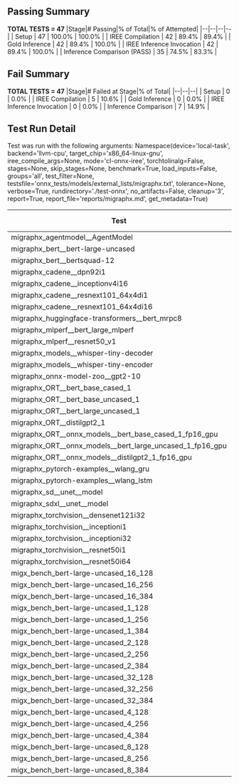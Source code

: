 ## Passing Summary

**TOTAL TESTS = 47**
|Stage|# Passing|% of Total|% of Attempted|
|--|--|--|--|
| Setup | 47 | 100.0% | 100.0% |
| IREE Compilation | 42 | 89.4% | 89.4% |
| Gold Inference | 42 | 89.4% | 100.0% |
| IREE Inference Invocation | 42 | 89.4% | 100.0% |
| Inference Comparison (PASS) | 35 | 74.5% | 83.3% |
## Fail Summary

**TOTAL TESTS = 47**
|Stage|# Failed at Stage|% of Total|
|--|--|--|
| Setup | 0 | 0.0% |
| IREE Compilation | 5 | 10.6% |
| Gold Inference | 0 | 0.0% |
| IREE Inference Invocation | 0 | 0.0% |
| Inference Comparison | 7 | 14.9% |
## Test Run Detail
Test was run with the following arguments:
Namespace(device='local-task', backend='llvm-cpu', target_chip='x86_64-linux-gnu', iree_compile_args=None, mode='cl-onnx-iree', torchtolinalg=False, stages=None, skip_stages=None, benchmark=True, load_inputs=False, groups='all', test_filter=None, testsfile='onnx_tests/models/external_lists/migraphx.txt', tolerance=None, verbose=True, rundirectory='./test-onnx', no_artifacts=False, cleanup='3', report=True, report_file='reports/migraphx.md', get_metadata=True)

| Test | Exit Status | Mean Benchmark Time (ms) | Notes |
|--|--|--|--|
| migraphx_agentmodel__AgentModel | compilation | None | |
| migraphx_bert__bert-large-uncased | PASS | 378.92328513165313 | |
| migraphx_bert__bertsquad-12 | compilation | None | |
| migraphx_cadene__dpn92i1 | PASS | 433.32394398748875 | |
| migraphx_cadene__inceptionv4i16 | PASS | 5595.698979993661 | |
| migraphx_cadene__resnext101_64x4di1 | PASS | 350.8182323227326 | |
| migraphx_cadene__resnext101_64x4di16 | PASS | 5166.522317876418 | |
| migraphx_huggingface-transformers__bert_mrpc8 | PASS | 384.80074269076187 | |
| migraphx_mlperf__bert_large_mlperf | Numerics | 502.39116325974464 | |
| migraphx_mlperf__resnet50_v1 | PASS | 95.53535484398405 | |
| migraphx_models__whisper-tiny-decoder | PASS | 31.314461068673566 | |
| migraphx_models__whisper-tiny-encoder | Numerics | 180.80355268385674 | |
| migraphx_onnx-model-zoo__gpt2-10 | compilation | None | |
| migraphx_ORT__bert_base_cased_1 | PASS | 85.67326164080036 | |
| migraphx_ORT__bert_base_uncased_1 | PASS | 93.02716134559539 | |
| migraphx_ORT__bert_large_uncased_1 | PASS | 258.4309869756301 | |
| migraphx_ORT__distilgpt2_1 | PASS | 31.030359819079887 | |
| migraphx_ORT__onnx_models__bert_base_cased_1_fp16_gpu | Numerics | 82.30733926649445 | |
| migraphx_ORT__onnx_models__bert_large_uncased_1_fp16_gpu | Numerics | 274.82955654462177 | |
| migraphx_ORT__onnx_models__distilgpt2_1_fp16_gpu | Numerics | 39.92405451006359 | |
| migraphx_pytorch-examples__wlang_gru | PASS | 77.1390127914923 | |
| migraphx_pytorch-examples__wlang_lstm | PASS | 40.10919861805935 | |
| migraphx_sd__unet__model | compilation | None | |
| migraphx_sdxl__unet__model | compilation | None | |
| migraphx_torchvision__densenet121i32 | PASS | 1664.517962684234 | |
| migraphx_torchvision__inceptioni1 | PASS | 210.58460449179015 | |
| migraphx_torchvision__inceptioni32 | PASS | 5818.384756644567 | |
| migraphx_torchvision__resnet50i1 | PASS | 87.27706766997774 | |
| migraphx_torchvision__resnet50i64 | PASS | 5847.881652414799 | |
| migx_bench_bert-large-uncased_16_128 | PASS | 2542.6023143033185 | |
| migx_bench_bert-large-uncased_16_256 | PASS | 4104.956602056821 | |
| migx_bench_bert-large-uncased_16_384 | Numerics | 5920.470409095287 | |
| migx_bench_bert-large-uncased_1_128 | PASS | 158.7854466504521 | |
| migx_bench_bert-large-uncased_1_256 | PASS | 268.5094643384218 | |
| migx_bench_bert-large-uncased_1_384 | PASS | 371.22900287310284 | |
| migx_bench_bert-large-uncased_2_128 | PASS | 410.9940957278013 | |
| migx_bench_bert-large-uncased_2_256 | PASS | 670.2538318932056 | |
| migx_bench_bert-large-uncased_2_384 | PASS | 852.0254231989384 | |
| migx_bench_bert-large-uncased_32_128 | PASS | 5147.408578544855 | |
| migx_bench_bert-large-uncased_32_256 | PASS | 8135.335547228653 | |
| migx_bench_bert-large-uncased_32_384 | Numerics | 11252.67898912231 | |
| migx_bench_bert-large-uncased_4_128 | PASS | 710.8081839978695 | |
| migx_bench_bert-large-uncased_4_256 | PASS | 1084.5802227656045 | |
| migx_bench_bert-large-uncased_4_384 | PASS | 1534.4344551364582 | |
| migx_bench_bert-large-uncased_8_128 | PASS | 1403.7264076371987 | |
| migx_bench_bert-large-uncased_8_256 | PASS | 2140.1996091008186 | |
| migx_bench_bert-large-uncased_8_384 | PASS | 2990.140666564306 | |
